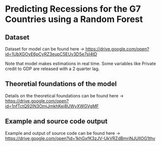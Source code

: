 # Predicting Recessions for the G7 Countries using a Random Forest #

## Dataset ##
Dataset for model can be found here -> https://drive.google.com/open?id=1UbXGOyE6pCyRZ3eupC5EUv3D5e7sI4tD

Note that model makes estimations in real time. Some variables like Private credit to GDP are released with a 2 quarter lag.

## Theoretial foundations of the model ##
Details on the theoretical foundations can be found here -> https://drive.google.com/open?id=1nfTctQ92lN3OmjJmkhKej8UWyXWGVgMF

## Example and source code output ##

Example and output of source code can be found here -> https://drive.google.com/open?id=1khGxfK3zJV-UkVRZdBmriNJUlIOG1thv

